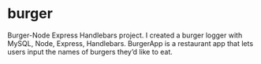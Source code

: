 # burger
Burger-Node Express Handlebars project.
I created a burger logger with MySQL, Node, Express, Handlebars. BurgerApp is a restaurant app that lets users input the names of burgers they’d like to eat.


